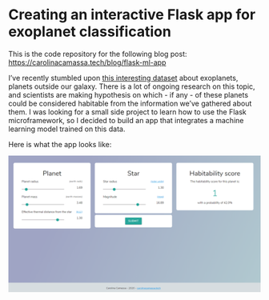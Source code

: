 # Creating an interactive Flask app for exoplanet classification

This is the code repository for the following blog post: https://carolinacamassa.tech/blog/flask-ml-app

I’ve recently stumbled upon [this interesting dataset](http://phl.upr.edu/projects/habitable-exoplanets-catalog/data/database) about exoplanets, planets outside our galaxy. There is a lot of ongoing research on this topic, and scientists are making hypothesis on which - if any - of these planets could be considered habitable from the information we’ve gathered about them. I was looking for a small side project to learn how to use the Flask microframework, so I decided to build an app that integrates a machine learning model trained on this data.

Here is what the app looks like:

![](exoplanetapp-screen.png)
